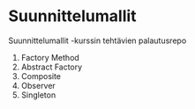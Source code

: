 # Suunnittelumallit
Suunnittelumallit -kurssin tehtävien palautusrepo
1) Factory Method
2) Abstract Factory
3) Composite
4) Observer
5) Singleton